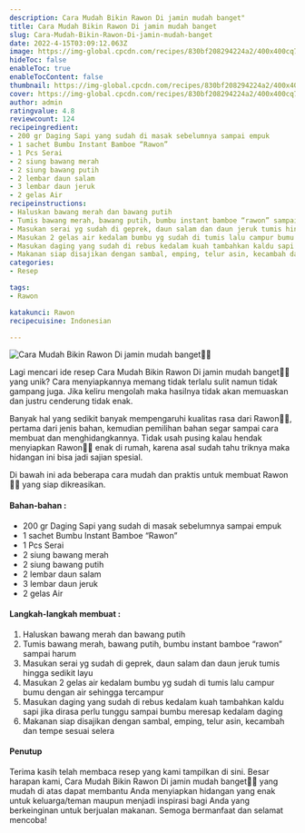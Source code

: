 ```yaml
---
description: Cara Mudah Bikin Rawon Di jamin mudah banget"
title: Cara Mudah Bikin Rawon Di jamin mudah banget
slug: Cara-Mudah-Bikin-Rawon-Di-jamin-mudah-banget
date: 2022-4-15T03:09:12.063Z
image: https://img-global.cpcdn.com/recipes/830bf208294224a2/400x400cq70/photo.jpg
hideToc: false
enableToc: true
enableTocContent: false
thumbnail: https://img-global.cpcdn.com/recipes/830bf208294224a2/400x400cq70/photo.jpg
cover: https://img-global.cpcdn.com/recipes/830bf208294224a2/400x400cq70/photo.jpg
author: admin
ratingvalue: 4.8
reviewcount: 124
recipeingredient:
- 200 gr Daging Sapi yang sudah di masak sebelumnya sampai empuk
- 1 sachet Bumbu Instant Bamboe “Rawon”
- 1 Pcs Serai
- 2 siung bawang merah
- 2 siung bawang putih
- 2 lembar daun salam
- 3 lembar daun jeruk
- 2 gelas Air
recipeinstructions:
- Haluskan bawang merah dan bawang putih
- Tumis bawang merah, bawang putih, bumbu instant bamboe “rawon” sampai harum
- Masukan serai yg sudah di geprek, daun salam dan daun jeruk tumis hingga sedikit layu
- Masukan 2 gelas air kedalam bumbu yg sudah di tumis lalu campur bumu dengan air sehingga tercampur
- Masukan daging yang sudah di rebus kedalam kuah tambahkan kaldu sapi jika dirasa perlu tunggu sampai bumbu meresap kedalam daging
- Makanan siap disajikan dengan sambal, emping, telur asin, kecambah dan tempe sesuai selera
categories:
- Resep

tags:
- Rawon

katakunci: Rawon
recipecuisine: Indonesian

---
```


![Cara Mudah Bikin Rawon Di jamin mudah banget👩‍🍳](https://img-global.cpcdn.com/recipes/830bf208294224a2/400x400cq70/photo.jpg)

Lagi mencari ide resep Cara Mudah Bikin Rawon Di jamin mudah banget👩‍🍳 yang unik? Cara menyiapkannya memang tidak terlalu sulit namun tidak gampang juga. Jika keliru mengolah maka hasilnya tidak akan memuaskan dan justru cenderung tidak enak.

Banyak hal yang sedikit banyak mempengaruhi kualitas rasa dari Rawon👩‍🍳, pertama dari jenis bahan, kemudian pemilihan bahan segar sampai cara membuat dan menghidangkannya. Tidak usah pusing kalau hendak menyiapkan Rawon👩‍🍳 enak di rumah, karena asal sudah tahu triknya maka hidangan ini bisa jadi sajian spesial.

Di bawah ini ada beberapa cara mudah dan praktis untuk membuat Rawon👩‍🍳 yang siap dikreasikan.

<!--inarticleads1-->

#### Bahan-bahan :

- 200 gr Daging Sapi yang sudah di masak sebelumnya sampai empuk
- 1 sachet Bumbu Instant Bamboe “Rawon”
- 1 Pcs Serai
- 2 siung bawang merah
- 2 siung bawang putih
- 2 lembar daun salam
- 3 lembar daun jeruk
- 2 gelas Air

<!--inarticleads2-->

#### Langkah-langkah membuat :

1. Haluskan bawang merah dan bawang putih
1. Tumis bawang merah, bawang putih, bumbu instant bamboe “rawon” sampai harum
1. Masukan serai yg sudah di geprek, daun salam dan daun jeruk tumis hingga sedikit layu
1. Masukan 2 gelas air kedalam bumbu yg sudah di tumis lalu campur bumu dengan air sehingga tercampur
1. Masukan daging yang sudah di rebus kedalam kuah tambahkan kaldu sapi jika dirasa perlu tunggu sampai bumbu meresap kedalam daging
1. Makanan siap disajikan dengan sambal, emping, telur asin, kecambah dan tempe sesuai selera

#### Penutup

Terima kasih telah membaca resep yang kami tampilkan di sini. Besar harapan kami, Cara Mudah Bikin Rawon Di jamin mudah banget👩‍🍳 yang mudah di atas dapat membantu Anda menyiapkan hidangan yang enak untuk keluarga/teman maupun menjadi inspirasi bagi Anda yang berkeinginan untuk berjualan makanan. Semoga bermanfaat dan selamat mencoba!